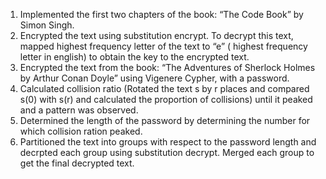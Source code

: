 1. Implemented the first two chapters of the book: “The Code Book” by Simon Singh. 
2. Encrypted the text using substitution encrypt. To decrypt this text, mapped highest frequency letter of the text to “e” ( highest frequency letter in english) to        obtain the key to the encrypted text.
3. Encrypted the text from the book:  “The Adventures of Sherlock Holmes by Arthur Conan Doyle” using Vigenere Cypher, with a password.  
4. Calculated collision ratio (Rotated the text s by r places and compared s(0) with s(r) and calculated the proportion of collisions) until it peaked and a pattern was observed. 
5. Determined the length of the password by determining the number for which collision ration peaked. 
6. Partitioned the text into groups with respect to the password length and decrpted each group using substitution decrypt. Merged each group to get the final decrypted text. 
